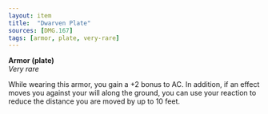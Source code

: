 ```yaml
---
layout: item
title:  "Dwarven Plate"
sources: [DMG.167]
tags: [armor, plate, very-rare]
---
```


**Armor (plate)**  
*Very rare*

While wearing this armor, you gain a +2 bonus to AC. In addition, if an effect moves you against your will along the ground, you can use your reaction to reduce the distance you are moved by up to 10 feet.